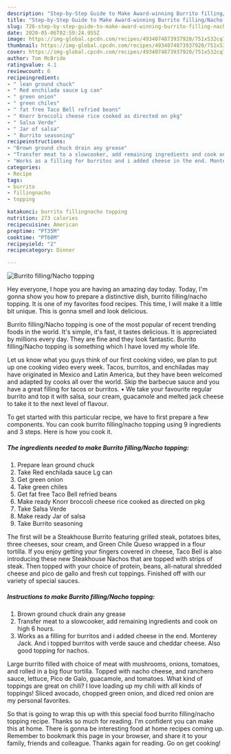 ```yaml
---
description: "Step-by-Step Guide to Make Award-winning Burrito filling/Nacho topping"
title: "Step-by-Step Guide to Make Award-winning Burrito filling/Nacho topping"
slug: 726-step-by-step-guide-to-make-award-winning-burrito-filling-nacho-topping
date: 2020-05-06T02:59:24.955Z
image: https://img-global.cpcdn.com/recipes/4934074873937920/751x532cq70/burrito-fillingnacho-topping-recipe-main-photo.jpg
thumbnail: https://img-global.cpcdn.com/recipes/4934074873937920/751x532cq70/burrito-fillingnacho-topping-recipe-main-photo.jpg
cover: https://img-global.cpcdn.com/recipes/4934074873937920/751x532cq70/burrito-fillingnacho-topping-recipe-main-photo.jpg
author: Tom McBride
ratingvalue: 4.1
reviewcount: 6
recipeingredient:
- " lean ground chuck"
- " Red enchilada sauce Lg can"
- " green onion"
- " green chiles"
- " fat free Taco Bell refried beans"
- " Knorr broccoli cheese rice cooked as directed on pkg"
- " Salsa Verde"
- " Jar of salsa"
- " Burrito seasoning"
recipeinstructions:
- "Brown ground chuck drain any grease"
- "Transfer meat to a slowcooker, add remaining ingredients and cook on high 6 hours."
- "Works as a filling for burritos and i added cheese in the end. Monterey Jack. And i topped burritos with verde sauce and cheddar cheese. Also good topping for nachos."
categories:
- Recipe
tags:
- burrito
- fillingnacho
- topping

katakunci: burrito fillingnacho topping 
nutrition: 273 calories
recipecuisine: American
preptime: "PT35M"
cooktime: "PT60M"
recipeyield: "2"
recipecategory: Dinner

---
```



![Burrito filling/Nacho topping](https://img-global.cpcdn.com/recipes/4934074873937920/751x532cq70/burrito-fillingnacho-topping-recipe-main-photo.jpg)

Hey everyone, I hope you are having an amazing day today. Today, I'm gonna show you how to prepare a distinctive dish, burrito filling/nacho topping. It is one of my favorites food recipes. This time, I will make it a little bit unique. This is gonna smell and look delicious.

Burrito filling/Nacho topping is one of the most popular of recent trending foods in the world. It's simple, it's fast, it tastes delicious. It is appreciated by millions every day. They are fine and they look fantastic. Burrito filling/Nacho topping is something which I have loved my whole life.

Let us know what you guys think of our first cooking video, we plan to put up one cooking video every week. Tacos, burritos, and enchiladas may have originated in Mexico and Latin America, but they have been welcomed and adapted by cooks all over the world. Skip the barbecue sauce and you have a great filling for tacos or burritos. • We take your favourite regular burrito and top it with salsa, sour cream, guacamole and melted jack cheese to take it to the next level of flavour.


To get started with this particular recipe, we have to first prepare a few components. You can cook burrito filling/nacho topping using 9 ingredients and 3 steps. Here is how you cook it.

<!--inarticleads1-->

##### The ingredients needed to make Burrito filling/Nacho topping:

1. Prepare  lean ground chuck
1. Take  Red enchilada sauce Lg can
1. Get  green onion
1. Take  green chiles
1. Get  fat free Taco Bell refried beans
1. Make ready  Knorr broccoli cheese rice cooked as directed on pkg
1. Take  Salsa Verde
1. Make ready  Jar of salsa
1. Take  Burrito seasoning


The first will be a Steakhouse Burrito featuring grilled steak, potatoes bites, three cheeses, sour cream, and Green Chile Queso wrapped in a flour tortilla. If you enjoy getting your fingers covered in cheese, Taco Bell is also introducing these new Steakhouse Nachos that are topped with strips of steak. Then topped with your choice of protein, beans, all-natural shredded cheese and pico de gallo and fresh cut toppings. Finished off with our variety of special sauces. 

<!--inarticleads2-->

##### Instructions to make Burrito filling/Nacho topping:

1. Brown ground chuck drain any grease
1. Transfer meat to a slowcooker, add remaining ingredients and cook on high 6 hours.
1. Works as a filling for burritos and i added cheese in the end. Monterey Jack. And i topped burritos with verde sauce and cheddar cheese. Also good topping for nachos.


Large burrito filled with choice of meat with mushrooms, onions, tomatoes, and rolled in a big flour tortilla. Topped with nacho cheese, and ranchero sauce, lettuce, Pico de Galo, guacamole, and tomatoes. What kind of toppings are great on chili? I love loading up my chili with all kinds of toppings! Sliced avocado, chopped green onion, and diced red onion are my personal favorites. 

So that is going to wrap this up with this special food burrito filling/nacho topping recipe. Thanks so much for reading. I'm confident you can make this at home. There is gonna be interesting food at home recipes coming up. Remember to bookmark this page in your browser, and share it to your family, friends and colleague. Thanks again for reading. Go on get cooking!
